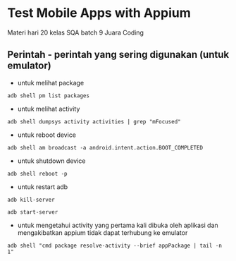 # Test Mobile Apps with Appium
Materi hari 20 kelas SQA batch 9 Juara Coding

## Perintah - perintah yang sering digunakan (untuk emulator)
* untuk melihat package

`adb shell pm list packages`

* untuk melihat activity

`adb shell dumpsys activity activities | grep "mFocused"`

* untuk reboot device

`adb shell am broadcast -a android.intent.action.BOOT_COMPLETED`

* untuk shutdown device

`adb shell reboot -p`

* untuk restart adb

`adb kill-server`

`adb start-server`

* untuk mengetahui activity yang pertama kali dibuka oleh aplikasi dan mengakibatkan appium tidak dapat terhubung ke emulator

`adb shell "cmd package resolve-activity --brief appPackage | tail -n 1"`
